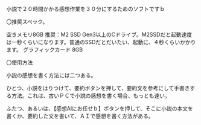 ﻿小説で２０時間かかる感想作業を３０分にするためのソフトですｂ


〇推奨スペック。

空きメモリ8GB
推奨：M2 SSD Gen3以上のCドライブ。M2SSDだと起動速度は一秒くらいになります。普通のSSDだとだいたい、起動に、４秒くらいかかります。
グラフィックカード 8GB

〇使用方法

小説の感想を書く方法には二つある。

ひとつ、小説をはりつけて、要約ボタンを押して、要約文を参考にして手書きする方法。これは、古いＰＣで小説の感想を書く場合、もっとも速い。

ふたつ、あるいは、【感想AIにお任せｂ】ボタンを押して、そこに小説の本文を書くか、要約した文を書いて、ＡＩで感想を書く方法がある。